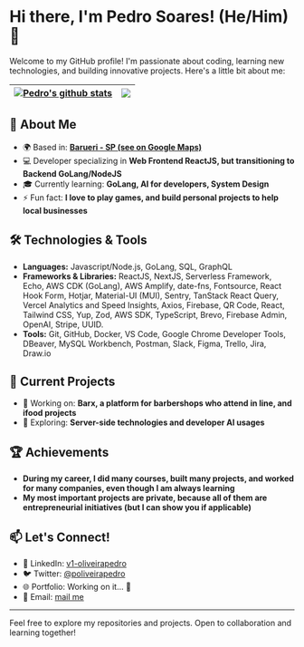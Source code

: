 # Hi there, I'm Pedro Soares! (He/Him) 👋

Welcome to my GitHub profile! I'm passionate about coding, learning new technologies, and building innovative projects. Here's a little bit about me:


| <a href="https://github.com/pedroSoaresll/github-readme-stats"><img align="center" src="https://github-readme-stats-ten-nu-13.vercel.app/api?username=pedroSoaresll&show_icons=true&include_all_commits=true&theme=buefy&hide_border=true&v=1" alt="Pedro's github stats" /></a> | <a href="https://github.com/pedroSoaresll/github-readme-stats"><img align="center" src="https://github-readme-stats-ten-nu-13.vercel.app/api/top-langs/?username=pedroSoaresll&layout=compact&theme=buefy&hide_border=true&v=1" /></a> |
| ------------- | ------------- |

## 🚀 About Me

- 🌍 Based in: **[Barueri - SP (see on Google Maps)](https://maps.app.goo.gl/AwBEiy2FNgMPNui3A)**
- 💻 Developer specializing in **Web Frontend ReactJS, but transitioning to Backend GoLang/NodeJS**
- 🎓 Currently learning: **GoLang, AI for developers, System Design**
- ⚡ Fun fact: **I love to play games, and build personal projects to help local businesses**

## 🛠️ Technologies & Tools

- **Languages:** Javascript/Node.js, GoLang, SQL, GraphQL
- **Frameworks & Libraries:** ReactJS, NextJS, Serverless Framework, Echo, AWS CDK (GoLang), AWS Amplify, date-fns, Fontsource, React Hook Form, Hotjar, Material-UI (MUI), Sentry, TanStack React Query, Vercel Analytics and Speed Insights, Axios, Firebase, QR Code, React, Tailwind CSS, Yup, Zod, AWS SDK, TypeScript, Brevo, Firebase Admin, OpenAI, Stripe, UUID.
- **Tools:** Git, GitHub, Docker, VS Code, Google Chrome Developer Tools, DBeaver, MySQL Workbench, Postman, Slack, Figma, Trello, Jira, Draw.io

## 🌱 Current Projects

- 🔭 Working on: **Barx, a platform for barbershops who attend in line, and ifood projects**
- 🧠 Exploring: **Server-side technologies and developer AI usages**

## 🏆 Achievements

- **During my career, I did many courses, built many projects, and worked for many companies, even though I am always learning**
- **My most important projects are private, because all of them are entrepreneurial initiatives (but I can show you if applicable)**

## 📫 Let's Connect!

- 💼 LinkedIn: [v1-oliveirapedro](https://www.linkedin.com/in/v1-oliveirapedro/)
- 🐦 Twitter: [@poliveirapedro](https://x.com/poliveirapedro)
- 🌐 Portfolio: Working on it... 🚧
- 📧 Email: [mail me](mailto:pedrodepaivasoaresll@gmail.com)

---

Feel free to explore my repositories and projects. Open to collaboration and learning together!


